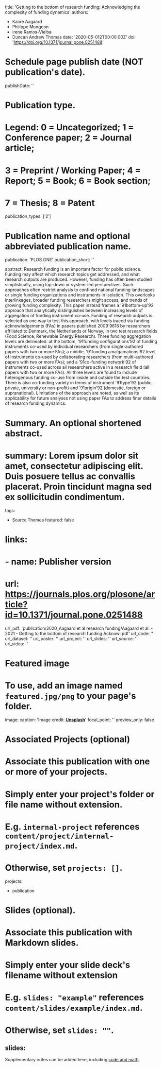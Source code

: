 
title: 'Getting to the bottom of research funding: Acknowledging the complexity of funding dynamics'
authors:
  - Kaare Aagaard
  - Philippe Mongeon
  - Irene Ramos-Vielba
  - Duncan Andrew Thomas
date: '2020-05-012T00:00:00Z'
doi: 'https://doi.org/10.1371/journal.pone.0251488'

# Schedule page publish date (NOT publication's date).
publishDate: ''

# Publication type.
# Legend: 0 = Uncategorized; 1 = Conference paper; 2 = Journal article;
# 3 = Preprint / Working Paper; 4 = Report; 5 = Book; 6 = Book section;
# 7 = Thesis; 8 = Patent
publication_types: ['2']

# Publication name and optional abbreviated publication name.
publication: 'PLOS ONE'
publication_short: ''

abstract: Research funding is an important factor for public science. Funding may affect which research topics get addressed, and what research outputs are produced. However, funding has often been studied simplistically, using top-down or system-led perspectives. Such approaches often restrict analysis to confined national funding landscapes or single funding organizations and instruments in isolation. This overlooks interlinkages, broader funding researchers might access, and trends of growing funding complexity. This paper instead frames a \'91bottom-up\'92 approach that analytically distinguishes between increasing levels of aggregation of funding instrument co-use. Funding of research outputs is selected as one way to test this approach, with levels traced via funding acknowledgements (FAs) in papers published 2009\'9618 by researchers affiliated to Denmark, the Netherlands or Norway, in two test research fields (Food Science, Renewable Energy Research). Three funding aggregation levels are delineated: at the bottom, \'91funding configurations\'92 of funding instruments co-used by individual researchers (from single-authored papers with two or more FAs); a middle, \'91funding amalgamations\'92 level, of instruments co-used by collaborating researchers (from multi-authored papers with two or more FAs); and a \'91co-funding network\'92 of instruments co-used across all researchers active in a research field (all papers with two or more FAs). All three levels are found to include heterogenous funding co-use from inside and outside the test countries. There is also co-funding variety in terms of instrument \'91type\'92 (public, private, university or non-profit) and \'91origin\'92 (domestic, foreign or supranational). Limitations of the approach are noted, as well as its applicability for future analyses not using paper FAs to address finer details of research funding dynamics.

# Summary. An optional shortened abstract.
# summary: Lorem ipsum dolor sit amet, consectetur adipiscing elit. Duis posuere tellus ac convallis placerat. Proin tincidunt magna sed ex sollicitudin condimentum.

tags:
  - Source Themes
featured: false

# links:
#  - name: Publisher version
#    url: https://journals.plos.org/plosone/article?id=10.1371/journal.pone.0251488
url_pdf: 'publication/2020_Aagaard et al research funding/Aagaard et al. - 2021 - Getting to the bottom of research funding Acknowl.pdf'
url_code: ''
url_dataset: ''
url_poster: ''
url_project: ''
url_slides: ''
url_source: ''
url_video: ''

# Featured image
# To use, add an image named `featured.jpg/png` to your page's folder.
image:
  caption: 'Image credit: [**Unsplash**](https://unsplash.com/photos/s9CC2SKySJM)'
  focal_point: ''
  preview_only: false

# Associated Projects (optional)
#   Associate this publication with one or more of your projects.
#   Simply enter your project's folder or file name without extension.
#   E.g. `internal-project` references `content/project/internal-project/index.md`.
#   Otherwise, set `projects: []`.
projects:
  - publication

# Slides (optional).
#   Associate this publication with Markdown slides.
#   Simply enter your slide deck's filename without extension
#   E.g. `slides: "example"` references `content/slides/example/index.md`.
#   Otherwise, set `slides: ""`.
slides:
---
Supplementary notes can be added here, including [code and math](https://wowchemy.com/docs/content/writing-markdown-latex/).

